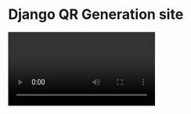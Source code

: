 # Django QR Generation site
<video src="simplescreenrecorder-2024-04-19_23.52.54.mp4" width="300" />


<img src="static/images/qr-code-area-3d-illustration_118019-6256.jpg" width=50% height=50%>
